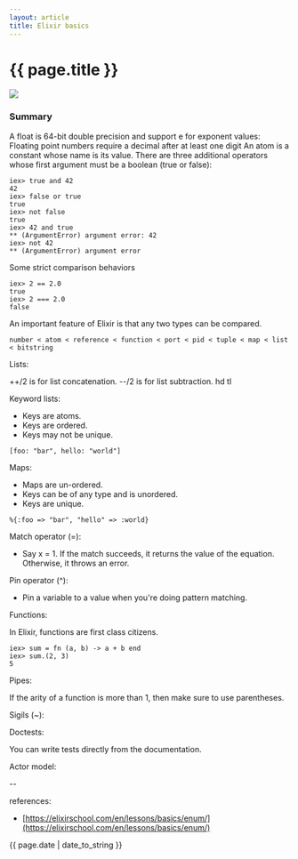 ```yaml
---
layout: article
title: Elixir basics
---
```

# {{ page.title }}

![](http://brunakochi.com/images/elixir-vertical.png)

### Summary

A float is 64-bit double precision and support e for exponent values:
Floating point numbers require a decimal after at least one digit
An atom is a constant whose name is its value.
There are three additional operators whose first argument must be a boolean (true or false):

```
iex> true and 42
42
iex> false or true
true
iex> not false
true
iex> 42 and true
** (ArgumentError) argument error: 42
iex> not 42
** (ArgumentError) argument error
```

Some strict comparison behaviors

```
iex> 2 == 2.0
true
iex> 2 === 2.0
false
```

An important feature of Elixir is that any two types can be compared.

```
number < atom < reference < function < port < pid < tuple < map < list < bitstring
```

Lists:

++/2 is for list concatenation.
--/2 is for list subtraction.
hd
tl


Keyword lists:

- Keys are atoms.
- Keys are ordered.
- Keys may not be unique.

```
[foo: "bar", hello: "world"]
```

Maps:

- Maps are un-ordered.
- Keys can be of any type and is unordered.
- Keys are unique.

```
%{:foo => "bar", "hello" => :world}
```

Match operator (=): 

- Say x = 1. If the match succeeds, it returns the value of the equation. Otherwise, it throws an error.

Pin operator (^):

- Pin a variable to a value when you're doing pattern matching.

Functions: 

In Elixir, functions are first class citizens.

```
iex> sum = fn (a, b) -> a + b end
iex> sum.(2, 3)
5
```

Pipes: 

If the arity of a function is more than 1, then make sure to use parentheses.

Sigils (~):

Doctests: 

You can write tests directly from the documentation. 




Actor model:



--

references:

* [https://elixirschool.com/en/lessons/basics/enum/](https://elixirschool.com/en/lessons/basics/enum/)

{{ page.date | date_to_string }}
